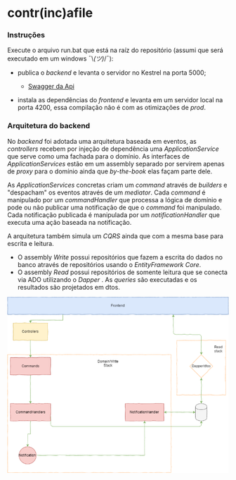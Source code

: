 # contr(inc)afile

### Instruções

Execute o arquivo run.bat que está na raíz do repositório (assumi que será executado em um windows  ¯\\_(ツ)_/¯): 
  - publica o *backend* e levanta o servidor no Kestrel na porta 5000; 
    - [Swagger da Api](http://localhost:5000/swagger "Swagger da Api")

- instala as dependências do *frontend* e levanta em um servidor local na porta 4200, essa compilação não é com as otimizações de *prod*.

### Arquitetura do backend
No *backend* foi adotada uma arquitetura baseada em eventos, as *controllers* recebem por injeção de dependência uma *ApplicationService*  que serve como uma fachada para o domínio. As interfaces de *ApplicationServices* estão em um assembly separado por servirem apenas de *proxy* para o domínio ainda que *by-the-book* elas façam parte dele. 

As *ApplicationServices*  concretas criam um *command* através de *builders* e "despacham" os eventos através de um *mediator*. Cada *command* é manipulado por um *commandHandler* que processa a lógica de domínio e pode ou não publicar uma notificação de que o *command* foi manipulado. Cada notificação publicada é manipulada por um *notificationHandler* que executa uma ação baseada na notificação.

A arquitetura também simula um *CQRS* ainda que com a mesma base para escrita e leitura. 
- O assembly *Write* possui repositórios que fazem a escrita do dados no banco através de repositórios usando o *EntityFramework Core*.
- O assembly *Read* possui repositórios de somente leitura que se conecta via ADO utilizando o *Dapper* . As *queries*  são executadas e os resultados são projetados em dtos.

![alt text](Arquitetura.png)
